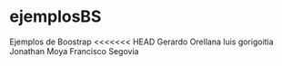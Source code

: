 # ejemplosBS
Ejemplos de Boostrap
<<<<<<< HEAD
Gerardo Orellana
luis gorigoitia
Jonathan Moya
Francisco Segovia
